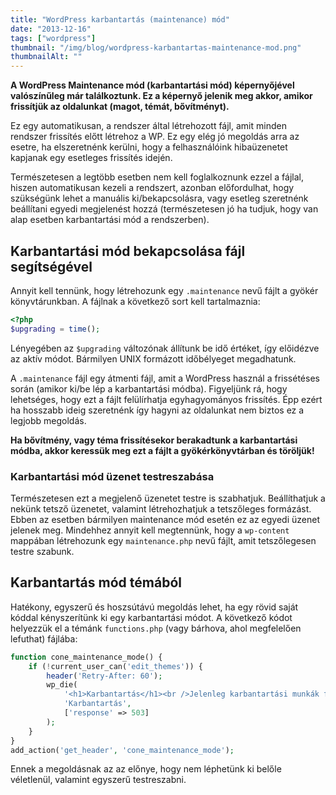 ```yaml
---
title: "WordPress karbantartás (maintenance) mód"
date: "2013-12-16"
tags: ["wordpress"]
thumbnail: "/img/blog/wordpress-karbantartas-maintenance-mod.png"
thumbnailAlt: ""
---
```


**A WordPress Maintenance mód (karbantartási mód) képernyőjével valószínűleg már találkoztunk. Ez a képernyő jelenik meg akkor, amikor frissítjük az oldalunkat (magot, témát, bővítményt).**

Ez egy automatikusan, a rendszer által létrehozott fájl, amit minden rendszer frissítés előtt létrehoz a WP. Ez egy elég jó megoldás arra az esetre, ha elszeretnénk kerülni, hogy a felhasználóink hibaüzenetet kapjanak egy esetleges frissítés idején.

Természetesen a legtöbb esetben nem kell foglalkoznunk ezzel a fájlal, hiszen automatikusan kezeli a rendszert, azonban előfordulhat, hogy szükségünk lehet a manuális ki/bekapcsolásra, vagy esetleg szeretnénk beállítani egyedi megjelenést hozzá (természetesen jó ha tudjuk, hogy van alap esetben karbantartási mód a rendszerben).

## Karbantartási mód bekapcsolása fájl segítségével

Annyit kell tennünk, hogy létrehozunk egy `.maintenance` nevű fájlt a gyökér könyvtárunkban. A fájlnak a következő sort kell tartalmaznia:

```php
<?php
$upgrading = time();
```

Lényegében az `$upgrading` változónak állítunk be idő értéket, így előidézve az aktív módot. Bármilyen UNIX formázott időbélyeget megadhatunk.

A `.maintenance` fájl egy átmenti fájl, amit a WordPress használ a frissétéses során (amikor ki/be lép a karbantartási módba). Figyeljünk rá, hogy lehetséges, hogy ezt a fájlt felülírhatja egyhagyományos frissítés. Épp ezért ha hosszabb ideig szeretnénk így hagyni az oldalunkat nem biztos ez a legjobb megoldás.

**Ha bővítmény, vagy téma frissítésekor berakadtunk a karbantartási módba, akkor keressük meg ezt a fájlt a gyökérkönyvtárban és töröljük!**

### Karbantartási mód üzenet testreszabása

Természetesen ezt a megjelenő üzenetet testre is szabhatjuk. Beállíthatjuk a nekünk tetsző üzenetet, valamint létrehozhatjuk a tetszőleges formázást. Ebben az esetben bármilyen maintenance mód esetén ez az egyedi üzenet jelenek meg. Mindehhez annyit kell megtennünk, hogy a `wp-content` mappában létrehozunk egy `maintenance.php` nevű fájlt, amit tetszőlegesen testre szabunk.

## Karbantartás mód témából

Hatékony, egyszerű és hoszsútávú megoldás lehet, ha egy rövid saját kóddal kényszerítünk ki egy karbantartási módot. A következő kódot helyezzük el a témánk `functions.php` (vagy bárhova, ahol megfelelően lefuthat) fájlába:

```php
function cone_maintenance_mode() {
    if (!current_user_can('edit_themes')) {
        header('Retry-After: 60');
        wp_die(
            '<h1>Karbantartás</h1><br />Jelenleg karbantartási munkák folynak, kérjük nézz vissza 1 óra múlva. Köszönjük a türelmed!',
            'Karbantartás',
            ['response' => 503]
        );
    }
}
add_action('get_header', 'cone_maintenance_mode');
```

Ennek a megoldásnak az az előnye, hogy nem léphetünk ki belőle véletlenül, valamint egyszerű testreszabni.
